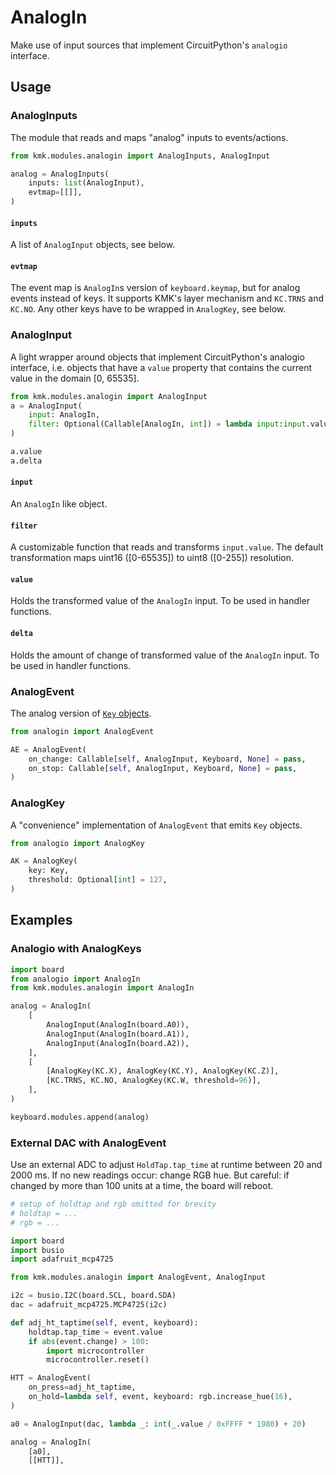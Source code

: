 # AnalogIn

Make use of input sources that implement CircuitPython's `analogio` interface.

## Usage

### AnalogInputs 

The module that reads and maps "analog" inputs to events/actions.

```python
from kmk.modules.analogin import AnalogInputs, AnalogInput

analog = AnalogInputs(
    inputs: list(AnalogInput),
    evtmap=[[]],
)
```

#### `inputs`

A list of `AnalogInput` objects, see below.

#### `evtmap`

The event map is `AnalogIn`s version of `keyboard.keymap`, but for analog events
instead of keys.
It supports KMK's layer mechanism and `KC.TRNS` and `KC.NO`.
Any other keys have to be wrapped in `AnalogKey`, see below.

### AnalogInput

A light wrapper around objects that implement CircuitPython's analogio
interface, i.e. objects that have a `value` property that contains the current
value in the domain [0, 65535].

```python
from kmk.modules.analogin import AnalogInput
a = AnalogInput(
    input: AnalogIn,
    filter: Optional(Callable[AnalogIn, int]) = lambda input:input.value>>8,
)

a.value
a.delta

```

#### `input`

An `AnalogIn` like object.

#### `filter`

A customizable function that reads and transforms `input.value`.
The default transformation maps uint16 ([0-65535]) to uint8 ([0-255]) resolution.

#### `value`

Holds the transformed value of the `AnalogIn` input.
To be used in handler functions.

#### `delta`

Holds the amount of change of transformed value of the `AnalogIn` input.
To be used in handler functions.


### AnalogEvent

The analog version of [`Key` objects](keys.md).

```python
from analogin import AnalogEvent

AE = AnalogEvent(
    on_change: Callable[self, AnalogInput, Keyboard, None] = pass,
    on_stop: Callable[self, AnalogInput, Keyboard, None] = pass,
)
```

### AnalogKey

A "convenience" implementation of `AnalogEvent` that emits `Key` objects.

```python
from analogio import AnalogKey

AK = AnalogKey(
    key: Key,
    threshold: Optional[int] = 127,
)
```

## Examples

### Analogio with AnalogKeys

```python
import board
from analogio import AnalogIn
from kmk.modules.analogin import AnalogIn

analog = AnalogIn(
    [
        AnalogInput(AnalogIn(board.A0)),
        AnalogInput(AnalogIn(board.A1)),
        AnalogInput(AnalogIn(board.A2)),
    ],
    [
        [AnalogKey(KC.X), AnalogKey(KC.Y), AnalogKey(KC.Z)],
        [KC.TRNS, KC.NO, AnalogKey(KC.W, threshold=96)],
    ],
)

keyboard.modules.append(analog)
```

### External DAC with AnalogEvent

Use an external ADC to adjust `HoldTap.tap_time` at runtime between 20 and 2000 ms.
If no new readings occur: change RGB hue.
But careful: if changed by more than 100 units at a time, the board will reboot.

```python
# setup of holdtap and rgb omitted for brevity
# holdtap = ...
# rgb = ...

import board
import busio
import adafruit_mcp4725

from kmk.modules.analogin import AnalogEvent, AnalogInput

i2c = busio.I2C(board.SCL, board.SDA)
dac = adafruit_mcp4725.MCP4725(i2c)

def adj_ht_taptime(self, event, keyboard):
    holdtap.tap_time = event.value
    if abs(event.change) > 100:
        import microcontroller
        microcontroller.reset()

HTT = AnalogEvent(
    on_press=adj_ht_taptime,
    on_hold=lambda self, event, keyboard: rgb.increase_hue(16),
)

a0 = AnalogInput(dac, lambda _: int(_.value / 0xFFFF * 1980) + 20)

analog = AnalogIn(
    [a0],
    [[HTT]],
```
